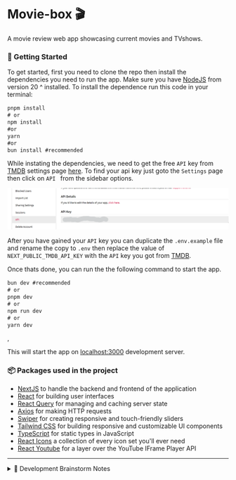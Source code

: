 # Movie-box 🎬

A movie review web app showcasing current movies and TVshows. 

### 🏁 Getting Started

To get started, first you need to clone the repo then install the dependencies you need to run the app. Make sure you have [NodeJS](https://nodejs.org/en) from version 20 ^ installed. To install the dependence run this code in your terminal:

```
pnpm install 
# or
npm install
#or
yarn  
#or
bun install #recommended
```

While instating the dependencies, we need to get the free `API` key from [TMDB](https://www.themoviedb.org/settings/api) settings page [here](https://www.themoviedb.org/settings/api). To find your api key just goto the `Settings` page then click on `API ` from the sidebar options.

![Alt text](image-1.png)

After you have gained your `API` key you can duplicate the `.env.example` file and rename the copy to `.env` then replace the value of `NEXT_PUBLIC_TMDB_API_KEY` with the  `API` key you got from [TMDB](https://www.themoviedb.org/settings/api).


Once thats done, you can run the the following command to start the app.

```
bun dev #recommended
# or
pnpm dev
# or
npm run dev
# or
yarn dev
```
,

This will start the app on [localhost:3000](http://localhost:3000) development server. 



### 📦 Packages used in the project

- [NextJS](https://nextjs.org/) to handle the backend and frontend of the application
- [React](https://react.dev/) for building user interfaces
- [React Query](https://react-query.tanstack.com/) for managing and caching server state
- [Axios](https://axios-http.com/) for making HTTP requests
- [Swiper](https://swiperjs.com/) for creating responsive and touch-friendly sliders
- [Tailwind CSS](https://tailwindcss.com/) for building responsive and customizable UI components
- [TypeScript](https://www.typescriptlang.org/) for static types in JavaScript
- [React Icons](https://react-icons.github.io/react-icons/) a collection of every icon set you'll ever need
- [React Youtube](https://www.npmjs.com/package/react-youtube) for a layer over the YouTube IFrame Player API

***


 <details>
 <summary> 🧠 Development Brainstorm Notes </summary>

#### Switching from react-query to NextJS 14's Server Actions

Considering the benefits of server actions in NextJS 14, such as improved performance and reduced bundle size, I'm considering switching from react-query to NextJS 14's server actions. This would involve refactoring most of the client components into server components.

#### Using AI in the App

Another area I'm exploring is integrating AI into the app. There could be several ways to incorporate AI, such as:

- Personalized recommendations: Using AI algorithms, we could provide personalized movie and TV show recommendations based on user preferences and behavior.
- Sentiment analysis: We could analyze user reviews and comments to determine sentiment and provide insights on popular opinions.
- Predictive analytics: AI could be used to predict trends in movie and TV show ratings and popularity over time.

Please note that these are just ideas and would require further research and planning.
</details>

